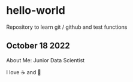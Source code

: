 # hello-world
Repository to learn git / github and test functions

## October 18 2022

About Me: Junior Data Scientist

I love :coffee: and :pizza:
